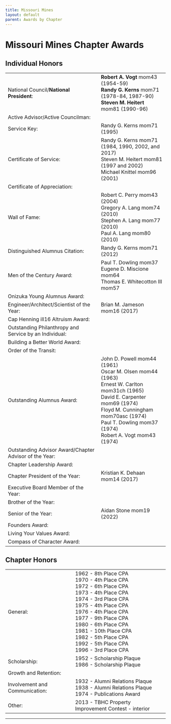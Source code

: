```yaml
---
title: Missouri Mines
layout: default
parent: Awards by Chapter
---
```


<link rel="stylesheet" href="{{ '/assets/css/by_chapter.css' | relative_url }}">

# Missouri Mines Chapter Awards

## Individual Honors

<table>
<tbody>

<tr>
<td>National Council/<b>National President</b>:</td>
<td><b>Robert A. Vogt</b> mom43 (1954-59)
<br><b>Randy G. Kerns</b> mom71 (1978-84, 1987-90)
<br><b>Steven M. Heitert</b> mom81 (1990-96)
</td></tr>

<tr>
<td>Active Advisor/Active Councilman:</td>
<td>
</td></tr>

<tr>
<td>Service Key:</td>
<td>Randy G. Kerns mom71 (1995)</td>
</tr>

<tr>
<td>Certificate of Service:</td>
<td>Randy G. Kerns mom71 (1984, 1990, 2002, and 2017)
<br>Steven M. Heitert mom81 (1997 and 2002)
<br>Michael Knittel mom96 (2001)
</td></tr>

<tr>
<td>Certificate of Appreciation:</td>
<td>
</td></tr>

<tr><td>Wall of Fame:</td>
<td>Robert C. Perry mom43 (2004)
<br>Gregory A. Lang mom74 (2010)
<br>Stephen A. Lang mom77 (2010)
<br>Paul A. Lang mom80 (2010)
</td></tr>

<tr>
<td>Distinguished Alumnus Citation:</td>
<td>Randy G. Kerns mom71 (2012)
</td></tr>

<tr>
<td>Men of the Century Award:</td>
<td>Paul T. Dowling mom37
<br>Eugene D. Miscione mom64
<br>Thomas E. Whitecotton III mom57
</td></tr>

<tr>
<td>Onizuka Young Alumnus Award:</td>
<td>
</td></tr>

<tr>
<td>Engineer/Architect/Scientist of the Year:</td>
<td>Brian M. Jameson mom16 (2017)
</td></tr>

<tr>
<td>Cap Henning ill16 Altruism Award:</td>
<td>
</td></tr>

<tr>
<td>Outstanding Philanthropy and Service by an Individual:</td>
<td>
</td></tr>

<tr>
<td>Building a Better World Award:</td>
<td>
</td></tr>
<tr>

<td>Order of the Transit:</td>
<td>
</td></tr>

<tr>
<td>Outstanding Alumnus Award:</td>
<td>John D. Powell mom44 (1961)
<br>Oscar M. Olsen mom44 (1963)
<br>Ernest W. Carlton mom31ch (1965)
<br>David E. Carpenter mom69 (1974)
<br>Floyd M. Cunningham mom70asc (1974)
<br>Paul T. Dowling mom37 (1974)
<br>Robert A. Vogt mom43 (1974)
</td></tr>

<tr>
<td>Outstanding Advisor Award/Chapter Advisor of the Year:</td>
<td>
</td></tr>

<tr>
<td>Chapter Leadership Award:</td>
<td>
</td></tr>

<tr>
<td>Chapter President of the Year:</td>
<td>Kristian K. Dehaan mom14 (2017)
</td></tr>

<tr>
<td>Executive Board Member of the Year:</td>
<td>
</td></tr>

<tr>
<td>Brother of the Year:</td>
<td>
</td></tr>

<tr>
<td>Senior of the Year:</td>
<td>Aidan Stone mom19 (2022)
</td></tr>

<tr>
<td>Founders Award:</td>
<td>
</td></tr>

<tr>
<td>Living Your Values Award:</td>
<td>
</td></tr>

<tr>
<td>Compass of Character Award:</td>
<td>
</td></tr>

</tbody>
</table>

## Chapter Honors

<table>
<tbody>

<tr>
<td>General:</td>
<td>1962 - 8th Place CPA
<br>1970 - 4th Place CPA
<br>1972 - 6th Place CPA
<br>1973 - 4th Place CPA
<br>1974 - 3rd Place CPA
<br>1975 - 4th Place CPA
<br>1976 - 4th Place CPA
<br>1977 - 9th Place CPA
<br>1980 - 6th Place CPA
<br>1981 - 10th Place CPA
<br>1982 - 5th Place CPA
<br>1992 - 5th Place CPA
<br>1996 - 3rd Place CPA
</td></tr>

<tr>
<td>Scholarship:</td>
<td>1952 - Scholarship Plaque
<br>1986 - Scholarship Plaque
</td></tr>

<tr>
<td>Growth and Retention:</td>
<td>
</td></tr>

<tr>
<td>Involvement and Communication:</td>
<td>1932 - Alumni Relations Plaque
<br>1938 - Alumni Relations Plaque
<br>1974 - Publications Award
</td></tr>

<tr>
<td>Other:</td>
<td>2013 - TBHC Property Improvement Contest - interior
</td></tr>

</tbody>
</table>

---
